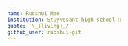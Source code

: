```yaml
---
name: Ruoshui Mao
institution: Stuyvesant high school 🚩
quote: ¯\_(living)_/¯
github_user: ruoshui-git
---
```

